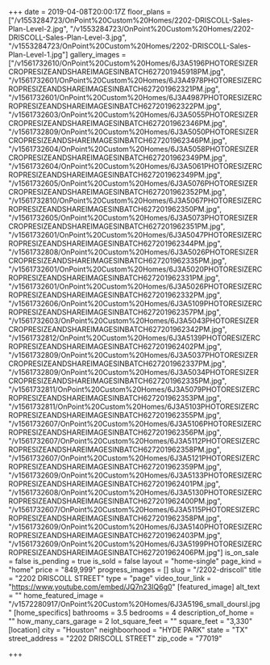 +++
date = 2019-04-08T20:00:17Z
floor_plans = ["/v1553284723/OnPoint%20Custom%20Homes/2202-DRISCOLL-Sales-Plan-Level-2.jpg", "/v1553284723/OnPoint%20Custom%20Homes/2202-DRISCOLL-Sales-Plan-Level-3.jpg", "/v1553284723/OnPoint%20Custom%20Homes/2202-DRISCOLL-Sales-Plan-Level-1.jpg"]
gallery_images = ["/v1561732610/OnPoint%20Custom%20Homes/6J3A5196PHOTORESIZERCROPRESIZEANDSHAREIMAGESINBATCH627201945918PM.jpg", "/v1561732601/OnPoint%20Custom%20Homes/6J3A4978PHOTORESIZERCROPRESIZEANDSHAREIMAGESINBATCH627201962321PM.jpg", "/v1561732601/OnPoint%20Custom%20Homes/6J3A4987PHOTORESIZERCROPRESIZEANDSHAREIMAGESINBATCH627201962322PM.jpg", "/v1561732603/OnPoint%20Custom%20Homes/6J3A5055PHOTORESIZERCROPRESIZEANDSHAREIMAGESINBATCH627201962346PM.jpg", "/v1561732809/OnPoint%20Custom%20Homes/6J3A5050PHOTORESIZERCROPRESIZEANDSHAREIMAGESINBATCH627201962346PM.jpg", "/v1561732604/OnPoint%20Custom%20Homes/6J3A5058PHOTORESIZERCROPRESIZEANDSHAREIMAGESINBATCH627201962349PM.jpg", "/v1561732604/OnPoint%20Custom%20Homes/6J3A5061PHOTORESIZERCROPRESIZEANDSHAREIMAGESINBATCH627201962349PM.jpg", "/v1561732605/OnPoint%20Custom%20Homes/6J3A5076PHOTORESIZERCROPRESIZEANDSHAREIMAGESINBATCH627201962352PM.jpg", "/v1561732810/OnPoint%20Custom%20Homes/6J3A5067PHOTORESIZERCROPRESIZEANDSHAREIMAGESINBATCH627201962350PM.jpg", "/v1561732605/OnPoint%20Custom%20Homes/6J3A5073PHOTORESIZERCROPRESIZEANDSHAREIMAGESINBATCH627201962351PM.jpg", "/v1561732601/OnPoint%20Custom%20Homes/6J3A5047PHOTORESIZERCROPRESIZEANDSHAREIMAGESINBATCH627201962344PM.jpg", "/v1561732808/OnPoint%20Custom%20Homes/6J3A5026PHOTORESIZERCROPRESIZEANDSHAREIMAGESINBATCH627201962335PM.jpg", "/v1561732601/OnPoint%20Custom%20Homes/6J3A5020PHOTORESIZERCROPRESIZEANDSHAREIMAGESINBATCH627201962331PM.jpg", "/v1561732601/OnPoint%20Custom%20Homes/6J3A5026PHOTORESIZERCROPRESIZEANDSHAREIMAGESINBATCH627201962332PM.jpg", "/v1561732606/OnPoint%20Custom%20Homes/6J3A5109PHOTORESIZERCROPRESIZEANDSHAREIMAGESINBATCH627201962357PM.jpg", "/v1561732603/OnPoint%20Custom%20Homes/6J3A5043PHOTORESIZERCROPRESIZEANDSHAREIMAGESINBATCH627201962342PM.jpg", "/v1561732812/OnPoint%20Custom%20Homes/6J3A5139PHOTORESIZERCROPRESIZEANDSHAREIMAGESINBATCH627201962402PM.jpg", "/v1561732809/OnPoint%20Custom%20Homes/6J3A5037PHOTORESIZERCROPRESIZEANDSHAREIMAGESINBATCH627201962337PM.jpg", "/v1561732809/OnPoint%20Custom%20Homes/6J3A5034PHOTORESIZERCROPRESIZEANDSHAREIMAGESINBATCH627201962335PM.jpg", "/v1561732811/OnPoint%20Custom%20Homes/6J3A5079PHOTORESIZERCROPRESIZEANDSHAREIMAGESINBATCH627201962353PM.jpg", "/v1561732811/OnPoint%20Custom%20Homes/6J3A5103PHOTORESIZERCROPRESIZEANDSHAREIMAGESINBATCH627201962355PM.jpg", "/v1561732607/OnPoint%20Custom%20Homes/6J3A5106PHOTORESIZERCROPRESIZEANDSHAREIMAGESINBATCH627201962356PM.jpg", "/v1561732607/OnPoint%20Custom%20Homes/6J3A5112PHOTORESIZERCROPRESIZEANDSHAREIMAGESINBATCH627201962358PM.jpg", "/v1561732607/OnPoint%20Custom%20Homes/6J3A5121PHOTORESIZERCROPRESIZEANDSHAREIMAGESINBATCH627201962359PM.jpg", "/v1561732609/OnPoint%20Custom%20Homes/6J3A5133PHOTORESIZERCROPRESIZEANDSHAREIMAGESINBATCH627201962401PM.jpg", "/v1561732608/OnPoint%20Custom%20Homes/6J3A5130PHOTORESIZERCROPRESIZEANDSHAREIMAGESINBATCH627201962400PM.jpg", "/v1561732607/OnPoint%20Custom%20Homes/6J3A5115PHOTORESIZERCROPRESIZEANDSHAREIMAGESINBATCH627201962358PM.jpg", "/v1561732609/OnPoint%20Custom%20Homes/6J3A5140PHOTORESIZERCROPRESIZEANDSHAREIMAGESINBATCH627201962403PM.jpg", "/v1561732609/OnPoint%20Custom%20Homes/6J3A5199PHOTORESIZERCROPRESIZEANDSHAREIMAGESINBATCH627201962406PM.jpg"]
is_on_sale = false
is_pending = true
is_sold = false
layout = "home-single"
page_kind = "home"
price = "849,999"
progress_images = []
slug = "/2202-driscoll"
title = "2202 DRISCOLL STREET"
type = "page"
video_tour_link = "https://www.youtube.com/embed/JQ7n23IQ6g0"
[featured_image]
alt_text = ""
home_featured_image = "/v1572280917/OnPoint%20Custom%20Homes/6J3A5196_small_doursl.jpg"
[home_specifics]
bathrooms = 3.5
bedrooms = 4
description_of_home = ""
how_many_cars_garage = 2
lot_square_feet = ""
square_feet = "3,330"
[location]
city = "Houston"
neighboorhood = "HYDE PARK"
state = "TX"
street_address = "2202 DRISCOLL STREET"
zip_code = "77019"

+++

